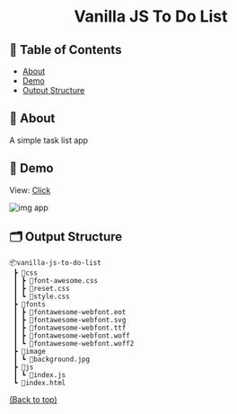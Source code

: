 <h1 align="center">Vanilla JS To Do List</h3>

## 📝 Table of Contents

- [About](#about)
- [Demo](#demo)
- [Output Structure](#output-structure)

## 📖 About <a name = "about"></a>

A simple task list app

## 🎥 Demo <a name = "demo"></a>

View: [Click](https://vanilla-js-to-do.netlify.app/)

![img app](http://test-developer.ru/preview/to-do-list.jpg)

## 🗂 Output Structure <a name = "output-structure"></a>

```shell
📦vanilla-js-to-do-list
 ┣ 📂css
 ┃ ┣ 📜font-awesome.css
 ┃ ┣ 📜reset.css
 ┃ ┗ 📜style.css
 ┣ 📂fonts
 ┃ ┣ 📜fontawesome-webfont.eot
 ┃ ┣ 📜fontawesome-webfont.svg
 ┃ ┣ 📜fontawesome-webfont.ttf
 ┃ ┣ 📜fontawesome-webfont.woff
 ┃ ┗ 📜fontawesome-webfont.woff2
 ┣ 📂image
 ┃ ┗ 📜background.jpg
 ┣ 📂js
 ┃ ┗ 📜index.js
 ┗ 📜index.html
```

[(Back to top)](#table-of-contents)
